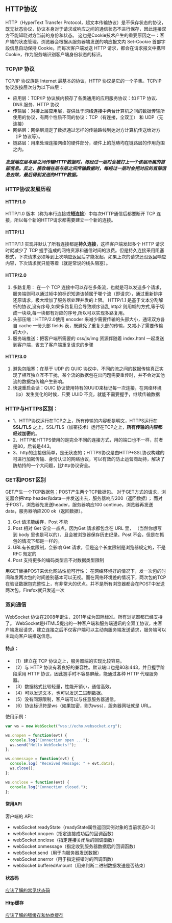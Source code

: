 
## HTTP协议
HTTP（HyperText Transfer Protocol，超文本传输协议）是不保存状态的协议，既无状态协议，协议本身对于请求或响应之间的通信状态不进行保存，因此连接双方不能知晓对方当前的身份和状态。
这也是Cookie技术产生的重要原因之一：客户端的状态管理。浏览器会根据从服务器端发送的响应报文内 Set-Cookie 首部字段信息自动保持 Cookie。而每次客户端发送 HTTP 请求，都会在请求报文中携带 Cookie，作为服务端识别客户端身份状态的标识。
### TCP/IP 协议
TCP/IP 协议族是 Internet 最基本的协议，HTTP 协议是它的一个子集。TCP/IP 协议族按层次分为以下四层：
- 应用层：TCP/IP 协议族内预存了各类通用的应用服务协议：如 FTP 协议、DNS 服务、HTTP 协议
- 传输层：对接上层应用层，提供处于网络连接中两台计算机之间的数据传输所使用的协议，有两个性质不同的协议：TCP（有连接，全双工） 和 UDP（无连接）
- 网络层：网络层规定了数据通过怎样的传输路线到达对方计算机传送给对方（IP 协议等）。
- 链路层：用来处理连接网络的硬件部分，硬件上的范畴均在链路层的作用范围之内。

##### 发送端在层与层之间传输HTTP数据时，每经过一层时会被打上一个该层所属的首部信息。反之，接收端在层与层之间传输数据时，每经过一层时会把对应的首部信息去除，最后得到发送的HTTP数据。

### HTTP协议发展历程
#### HTTP/1.0 
HTTP/1.0 版本（称为串行连接或**短连接**）中每次HTTP通信后都要断开 TCP 连接，所以每个新的HTTP请求都需要建立一个新的连接。

#### HTTP/1.1
HTTP/1.1 实现并默认了所有连接都是**持久连接**，这样客户端发起多个 HTTP 请求时就减少了 TCP 握手造成的网络资源和通信时间的浪费。但是持久连接采用阻塞模式，下次请求必须等到上次响应返回后才能发起，如果上次的请求还没返回响应内容，下次请求就只能等着（就是常说的线头阻塞）。

#### HTTP/2.0
1. 多路复用： 在一个 TCP 连接中可以存在多条流，也就是可以发送多个请求，服务端则可以通过帧中的标识知道该帧属于哪个流（即请求），通过重新排序还原请求，极大增加了服务器处理并发的上限。
HTTP/1.1 是基于文本分割解析的协议,没有序号,如果多路复用会导致顺序错乱,http2 则用帧的方式,等于切成一块块,每一块都有对应的序号,所以可以实现多路复用。
2. 头部压缩：HTTP/2.0使用 encoder 来减少需要传输的头部大小，通讯双方各自 cache 一份头部 fields 表，既避免了重复头部的传输，又减小了需要传输的大小，
3. 服务端推送：把客户端所需要的 css/js/img 资源伴随着 index.html 一起发送到客户端，省去了客户端重复请求的步骤

#### HTTP/3.0
1. 避免包阻塞：在基于 UDP 的 QUIC 协议中，不同的流之间的数据传输真正实现了相互独立互不干扰，某个流的数据包在出问题需要重传时，并不会对其他流的数据包传输产生影响。
2. 快速重启会话：QUIC 协议使用特有的UUID来标记每一次连接，在网络环境（ip）发生变化的时候，只要 UUID 不变，就能不需要握手，继续传输数据

### HTTP与HTTPS区别：
- 1、HTTP协议运行在TCP之上，所有传输的内容都是明文，HTTPS运行在 **SSL/TLS** 之上，SSL/TLS（加密技术）运行在TCP之上，**所有传输的内容都经过加密**的。
- 2、HTTP和HTTPS使用的是完全不同的连接方式，用的端口也不一样，前者是80，后者是443。
- 3、http的连接很简单，是无状态的；HTTPS协议是由HTTP+SSL协议构建的可进行加密传输、身份认证的网络协议，可以有效的防止运营商劫持，解决了防劫持的一个大问题，比http协议安全。

### GET和POST区别
GET产生一个TCP数据包；POST产生两个TCP数据包。
对于GET方式的请求，浏览器会把http header和data一并发送出去，服务器响应200（返回数据）；
而对于POST，浏览器先发送header，服务器响应100 continue，浏览器再发送data，服务器响应200 ok（返回数据）。
1. Get 请求能缓存，Post 不能
2. Post 相对 Get 安全一点点，因为Get 请求都包含在 URL 里， （当然你想写到 body 里也是可以的），且会被浏览器保存历史纪录。Post 不会，但是在抓包的情况下都是一样的。 
3. URL有长度限制，会影响 Get 请求，但是这个长度限制是浏览器规定的，不是 RFC 规定的 
4. Post 支持更多的编码类型且不对数据类型限制

用GET替换POST来优化网站性能可行性：
在网络环境好的情况下，发一次包的时间和发两次包的时间差别基本可以无视。而在网络环境差的情况下，两次包的TCP在验证数据包完整性上，有非常大的优点。并不是所有浏览器都会在POST中发送两次包，Firefox就只发送一次

### 双向通信
WebSocket 协议在2008年诞生，2011年成为国际标准。所有浏览器都已经支持了。
WebSocket是HTML5提出的一种客户端和服务端通讯的全双工协议，由客户端发起请求，建立连接之后不仅客户端可以主动向服务端发送请求，服务端可以主动向客户端推送信息。

#### 特点：
- （1）建立在 TCP 协议之上，服务器端的实现比较容易。
- （2）与 HTTP 协议有着良好的兼容性。默认端口也是80和443，并且握手阶段采用 HTTP 协议，因此握手时不容易屏蔽，能通过各种 HTTP 代理服务器。
- （3）数据格式比较轻量，性能开销小，通信高效。
- （4）可以发送文本，也可以发送二进制数据。
- （5）没有同源限制，客户端可以与任意服务器通信。
- （6）协议标识符是ws（如果加密，则为wss），服务器网址就是 URL。

使用示例：
```javascript
var ws = new WebSocket("wss://echo.websocket.org");

ws.onopen = function(evt) { 
  console.log("Connection open ..."); 
  ws.send("Hello WebSockets!");
};

ws.onmessage = function(evt) {
  console.log( "Received Message: " + evt.data);
  ws.close();
};

ws.onclose = function(evt) {
  console.log("Connection closed.");
}; 
```
#### 常用API
客户端的 API:
- webSocket.readyState（readyState属性返回实例对象的当前状态0-3）
- webSocket.onopen（指定连接成功后的回调函数）
- webSocket.onclose（指定连接关闭后的回调函数）
- webSocket.onmessage（指定收到服务器数据后的回调函数）
- webSocket.send（用于向服务器发送数据）
- webSocket.onerror（用于指定报错时的回调函数）
- webSocket.bufferedAmount（用来判断二进制数据发送是否结束）



#### 状态码
[应该了解的常见状态码](https://github.com/xxicao/Blog/blob/master/JavaScript/状态码.md) 

#### Http缓存
[应该了解的强缓存和协商缓存](https://github.com/xxicao/Blog/blob/master/JavaScript/http缓存.md) 


